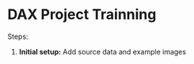 <h1>DAX Project Trainning</h1>

Steps:

1. <b>Initial setup:</b> Add source data and example images

   
